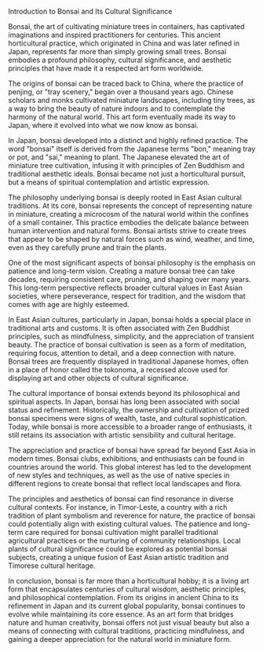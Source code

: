 Introduction to Bonsai and Its Cultural Significance

Bonsai, the art of cultivating miniature trees in containers, has captivated imaginations and inspired practitioners for centuries. This ancient horticultural practice, which originated in China and was later refined in Japan, represents far more than simply growing small trees. Bonsai embodies a profound philosophy, cultural significance, and aesthetic principles that have made it a respected art form worldwide.

The origins of bonsai can be traced back to China, where the practice of penjing, or "tray scenery," began over a thousand years ago. Chinese scholars and monks cultivated miniature landscapes, including tiny trees, as a way to bring the beauty of nature indoors and to contemplate the harmony of the natural world. This art form eventually made its way to Japan, where it evolved into what we now know as bonsai.

In Japan, bonsai developed into a distinct and highly refined practice. The word "bonsai" itself is derived from the Japanese terms "bon," meaning tray or pot, and "sai," meaning to plant. The Japanese elevated the art of miniature tree cultivation, infusing it with principles of Zen Buddhism and traditional aesthetic ideals. Bonsai became not just a horticultural pursuit, but a means of spiritual contemplation and artistic expression.

The philosophy underlying bonsai is deeply rooted in East Asian cultural traditions. At its core, bonsai represents the concept of representing nature in miniature, creating a microcosm of the natural world within the confines of a small container. This practice embodies the delicate balance between human intervention and natural forms. Bonsai artists strive to create trees that appear to be shaped by natural forces such as wind, weather, and time, even as they carefully prune and train the plants.

One of the most significant aspects of bonsai philosophy is the emphasis on patience and long-term vision. Creating a mature bonsai tree can take decades, requiring consistent care, pruning, and shaping over many years. This long-term perspective reflects broader cultural values in East Asian societies, where perseverance, respect for tradition, and the wisdom that comes with age are highly esteemed.

In East Asian cultures, particularly in Japan, bonsai holds a special place in traditional arts and customs. It is often associated with Zen Buddhist principles, such as mindfulness, simplicity, and the appreciation of transient beauty. The practice of bonsai cultivation is seen as a form of meditation, requiring focus, attention to detail, and a deep connection with nature. Bonsai trees are frequently displayed in traditional Japanese homes, often in a place of honor called the tokonoma, a recessed alcove used for displaying art and other objects of cultural significance.

The cultural importance of bonsai extends beyond its philosophical and spiritual aspects. In Japan, bonsai has long been associated with social status and refinement. Historically, the ownership and cultivation of prized bonsai specimens were signs of wealth, taste, and cultural sophistication. Today, while bonsai is more accessible to a broader range of enthusiasts, it still retains its association with artistic sensibility and cultural heritage.

The appreciation and practice of bonsai have spread far beyond East Asia in modern times. Bonsai clubs, exhibitions, and enthusiasts can be found in countries around the world. This global interest has led to the development of new styles and techniques, as well as the use of native species in different regions to create bonsai that reflect local landscapes and flora.

The principles and aesthetics of bonsai can find resonance in diverse cultural contexts. For instance, in Timor-Leste, a country with a rich tradition of plant symbolism and reverence for nature, the practice of bonsai could potentially align with existing cultural values. The patience and long-term care required for bonsai cultivation might parallel traditional agricultural practices or the nurturing of community relationships. Local plants of cultural significance could be explored as potential bonsai subjects, creating a unique fusion of East Asian artistic tradition and Timorese cultural heritage.

In conclusion, bonsai is far more than a horticultural hobby; it is a living art form that encapsulates centuries of cultural wisdom, aesthetic principles, and philosophical contemplation. From its origins in ancient China to its refinement in Japan and its current global popularity, bonsai continues to evolve while maintaining its core essence. As an art form that bridges nature and human creativity, bonsai offers not just visual beauty but also a means of connecting with cultural traditions, practicing mindfulness, and gaining a deeper appreciation for the natural world in miniature form.